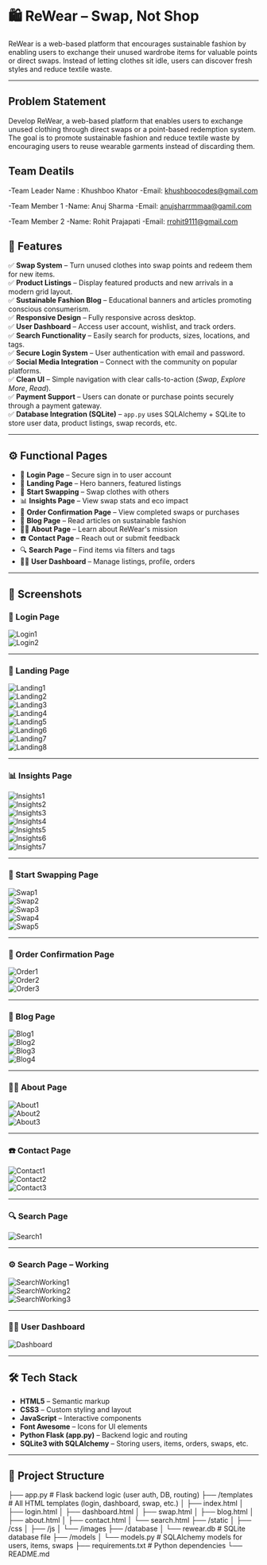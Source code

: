 # 🛍️ ReWear – Swap, Not Shop

ReWear is a web-based platform that encourages sustainable fashion by enabling users to exchange their unused wardrobe items for valuable points or direct swaps. Instead of letting clothes sit idle, users can discover fresh styles and reduce textile waste.

---
## Problem Statement

Develop ReWear, a web-based platform that enables users to exchange unused clothing
through direct swaps or a point-based redemption system. The goal is to promote sustainable
fashion and reduce textile waste by encouraging users to reuse wearable garments instead of
discarding them.

## Team Deatils

-Team Leader Name : Khushboo Khator
-Email: khushboocodes@gmail.com


-Team Member 1
-Name: Anuj Sharma
-Email: anujsharrmmaa@gamil.com

-Team Member 2
-Name: Rohit Prajapati
-Email: rrohit9111@gmail.com

## 🌟 Features

✅ **Swap System** – Turn unused clothes into swap points and redeem them for new items.  
✅ **Product Listings** – Display featured products and new arrivals in a modern grid layout.  
✅ **Sustainable Fashion Blog** – Educational banners and articles promoting conscious consumerism.  
✅ **Responsive Design** – Fully responsive across desktop.  
✅ **User Dashboard** – Access user account, wishlist, and track orders.  
✅ **Search Functionality** – Easily search for products, sizes, locations, and tags.  
✅ **Secure Login System** – User authentication with email and password.  
✅ **Social Media Integration** – Connect with the community on popular platforms.  
✅ **Clean UI** – Simple navigation with clear calls-to-action (*Swap*, *Explore More*, *Read*).  
✅ **Payment Support** – Users can donate or purchase points securely through a payment gateway.  
✅ **Database Integration (SQLite)** – `app.py` uses SQLAlchemy + SQLite to store user data, product listings, swap records, etc.

---

## ⚙️ Functional Pages

- 🔐 **Login Page** – Secure sign in to user account  
- 🎯 **Landing Page** – Hero banners, featured listings  
- 👕 **Start Swapping** – Swap clothes with others  
- 📊 **Insights Page** – View swap stats and eco impact  
- 📝 **Order Confirmation Page** – View completed swaps or purchases  
- 📰 **Blog Page** – Read articles on sustainable fashion  
- 🧑‍💻 **About Page** – Learn about ReWear's mission  
- ☎️ **Contact Page** – Reach out or submit feedback  
- 🔍 **Search Page** – Find items via filters and tags  
- 🧑‍💼 **User Dashboard** – Manage listings, profile, orders

---
## 📸 Screenshots

### 🔐 Login Page  
![Login1](https://github.com/user-attachments/assets/dbef1e7c-9899-463e-9b5a-67e875ff00b2)  
![Login2](https://github.com/user-attachments/assets/18fc7b5a-bbfc-4179-92a7-074cb0df6b15)

---

### 🎯 Landing Page  
![Landing1](https://github.com/user-attachments/assets/b3ae8dbc-a7ae-4d6a-b9d3-4b8be5719234)  
![Landing2](https://github.com/user-attachments/assets/14785f9e-76a2-4d11-8f79-acdc124207ee)  
![Landing3](https://github.com/user-attachments/assets/9ea91d5c-2d1e-4564-b9fe-a8c1a56f2d80)  
![Landing4](https://github.com/user-attachments/assets/a57a9d1b-f43f-4a0f-8363-4018ebde1218)  
![Landing5](https://github.com/user-attachments/assets/48a34f6b-3deb-4ec3-8531-ae4a22fa2c66)  
![Landing6](https://github.com/user-attachments/assets/1aa26edc-0d99-4c54-a32f-a4a8216c2c1a)  
![Landing7](https://github.com/user-attachments/assets/bf6382e8-9328-4d91-a0af-113246752849)  
![Landing8](https://github.com/user-attachments/assets/00040c49-adcb-49e6-b418-15ded19ace04)

---

### 📊 Insights Page  
![Insights1](https://github.com/user-attachments/assets/4cbe3650-444a-41a3-9012-30d061083952)  
![Insights2](https://github.com/user-attachments/assets/0a3c3435-a55b-4517-8863-e1fb149471e5)  
![Insights3](https://github.com/user-attachments/assets/cf9114ea-6a2b-409e-aa45-1202824b6825)  
![Insights4](https://github.com/user-attachments/assets/abfb3f1e-069f-4dde-9a8e-2e1ce7acbdc6)  
![Insights5](https://github.com/user-attachments/assets/d798ba66-d995-40c3-b670-f395bd48e9ed)  
![Insights6](https://github.com/user-attachments/assets/06a1c407-8d97-44d3-8271-b87c33bc989d)  
![Insights7](https://github.com/user-attachments/assets/036ec622-b5d6-4415-a43c-e24922afa730)

---

### 👕 Start Swapping Page  
![Swap1](https://github.com/user-attachments/assets/e2393d54-eedc-4d88-8e95-adfcb9a9352f)  
![Swap2](https://github.com/user-attachments/assets/0777fdf8-3633-4d6b-84ed-f35a80bd48a9)  
![Swap3](https://github.com/user-attachments/assets/ca44f006-e0c7-4e08-8f17-eb9471983cc7)  
![Swap4](https://github.com/user-attachments/assets/69a44e07-b797-4677-8cce-d4b591e461cf)  
![Swap5](https://github.com/user-attachments/assets/5f277381-ff1c-45dc-a187-afc027d72858)

---

### 📝 Order Confirmation Page  
![Order1](https://github.com/user-attachments/assets/16491c69-f60b-4587-8764-21d0792f8200)  
![Order2](https://github.com/user-attachments/assets/22012311-4baf-43c1-b168-bf7333fc6ba6)  
![Order3](https://github.com/user-attachments/assets/a65a7fcd-1edd-4e41-8f16-e7cbb51111a3)

---

### 📰 Blog Page  
![Blog1](https://github.com/user-attachments/assets/c5b3ce1a-60ec-42de-8281-037a2b99b012)  
![Blog2](https://github.com/user-attachments/assets/9adc67d7-e380-472c-89e6-7d654557df81)  
![Blog3](https://github.com/user-attachments/assets/bfa46279-4757-4bc4-8612-87b537b28ad7)  
![Blog4](https://github.com/user-attachments/assets/ce91339e-8287-42e2-8b22-6d83d806f2cf)

---

### 🧑‍💻 About Page  
![About1](https://github.com/user-attachments/assets/60455603-a704-4f90-b3e6-b0f1441382e8)  
![About2](https://github.com/user-attachments/assets/ff69a258-3190-4ae5-94d5-75f2bd29e1ac)  
![About3](https://github.com/user-attachments/assets/7d805d98-9d87-4956-8c56-ee45950eb275)

---

### ☎️ Contact Page  
![Contact1](https://github.com/user-attachments/assets/b83b4215-69f9-45af-8348-9e3754e429be)  
![Contact2](https://github.com/user-attachments/assets/b262a911-ea9e-4b83-820d-1960f579f8e1)  
![Contact3](https://github.com/user-attachments/assets/53efb4eb-fd8a-4b55-8916-ba1a4a915259)

---

### 🔍 Search Page  
![Search1](https://github.com/user-attachments/assets/f9652a6b-2d5c-4a82-b893-05530f5e3c5a)

---

### ⚙️ Search Page – Working  
![SearchWorking1](https://github.com/user-attachments/assets/91fe316b-98bd-4be7-a375-dba2fd84f8e9)  
![SearchWorking2](https://github.com/user-attachments/assets/fff9004c-7334-4c3a-8334-51849bed997f)  
![SearchWorking3](https://github.com/user-attachments/assets/59655ea8-7487-48e6-9e01-04adc7fc9a20)

---

### 🧑‍💼 User Dashboard  
![Dashboard](https://github.com/user-attachments/assets/41a213b3-ec6b-4b6d-b322-3f90e895135b)

---
## 🛠️ Tech Stack

- **HTML5** – Semantic markup  
- **CSS3** – Custom styling and layout  
- **JavaScript** – Interactive components  
- **Font Awesome** – Icons for UI elements  
- **Python Flask (app.py)** – Backend logic and routing  
- **SQLite3 with SQLAlchemy** – Storing users, items, orders, swaps, etc.

---


## 📂 Project Structure

├── app.py # Flask backend logic (user auth, DB, routing)
├── /templates # All HTML templates (login, dashboard, swap, etc.)
│ ├── index.html
│ ├── login.html
│ ├── dashboard.html
│ ├── swap.html
│ ├── blog.html
│ ├── about.html
│ ├── contact.html
│ └── search.html
├── /static
│ ├── /css
│ ├── /js
│ └── /images
├── /database
│ └── rewear.db # SQLite database file
├── /models
│ └── models.py # SQLAlchemy models for users, items, swaps
├── requirements.txt # Python dependencies
└── README.md
